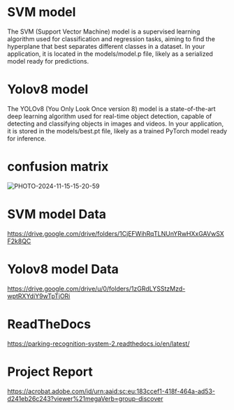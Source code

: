 # SVM model

The SVM (Support Vector Machine) model is a supervised learning algorithm used for classification and regression tasks, aiming to find the hyperplane that best separates different classes in a dataset. In your application, it is located in the models/model.p file, likely as a serialized model ready for predictions.

# Yolov8 model

The YOLOv8 (You Only Look Once version 8) model is a state-of-the-art deep learning algorithm used for real-time object detection, capable of detecting and classifying objects in images and videos. In your application, it is stored in the models/best.pt file, likely as a trained PyTorch model ready for inference.

# confusion matrix

![PHOTO-2024-11-15-15-20-59](https://github.com/user-attachments/assets/494e5988-1b2a-4b27-beaa-c38160ab0e3d)

# SVM model Data 

https://drive.google.com/drive/folders/1CjEFWihRqTLNUnYRwHXxGAVwSXF2k8QC 

# Yolov8 model Data 

https://drive.google.com/drive/u/0/folders/1zGRdLYSStzMzd-wptRXYdiY9wTpTjORi

# ReadTheDocs 

https://parking-recognition-system-2.readthedocs.io/en/latest/

# Project Report 
https://acrobat.adobe.com/id/urn:aaid:sc:eu:183ccef1-418f-464a-ad53-d241eb26c243?viewer%21megaVerb=group-discover




